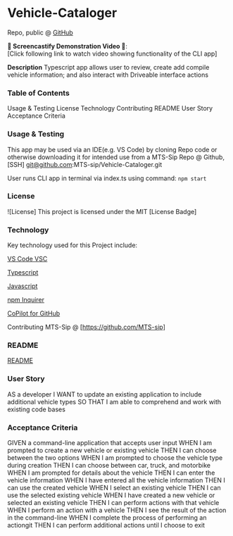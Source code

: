 # Vehicle-Cataloger

 Repo, public @ [GitHub](https://github.com/MTS-sip/Vehicle-Cataloger)

**🔴 Screencastify Demonstration Video 🔴**:  
[Click following link to watch video showing functionality of the CLI app]


**Description**
Typescript app allows user to review, create add compile vehicle information; and also interact with Driveable interface actions

### Table of Contents
Usage & Testing
License
Technology
Contributing
README
User Story
Acceptance Criteria 

### Usage & Testing

This app may be used via an IDE(e.g. VS Code) by cloning Repo code or otherwise downloading it for intended use from a MTS-Sip Repo @ Github, [SSH] git@github.com:MTS-sip/Vehicle-Cataloger.git


User runs CLI app in terminal via index.ts using command: ``npm start``

### License
![License] This project is licensed under the MIT
[License Badge]

### Technology
Key technology used for this Project include:

[VS Code VSC](https://code.visualstudio.com/docs/languages/typescript)

[Typescript](https://code.visualstudio.com/docs/languages/typescript)

[Javascript](https://developer.mozilla.org/en-US/docs/Web/JavaScript)

[npm Inquirer](https://www.npmjs.com/package/inquirer)

[CoPilot for GitHub](https://github.com/features/copilot)

Contributing MTS-Sip @ [https://github.com/MTS-sip]

### README

[README](https://github.com/MTS-sip/Vehicle-Cataloger/blob/main/README.md)


### User Story

AS a developer 
I WANT to update an existing application to include additional vehicle types 
SO THAT I am able to comprehend and work with existing code bases

### Acceptance Criteria 

GIVEN a command-line application that accepts user input 
WHEN I am prompted to create a new vehicle or existing vehicle 
THEN I can choose between the two options 
WHEN I am prompted to choose the vehicle type during creation THEN I can choose between car, truck, and motorbike 
WHEN I am prompted for details about the vehicle 
THEN I can enter the vehicle information 
WHEN I have entered all the vehicle information THEN I can use the created vehicle 
WHEN I select an existing vehicle 
THEN I can use the selected existing vehicle 
WHEN I have created a new vehicle or selected an existing vehicle THEN I can perform actions with that vehicle 
WHEN I perform an action with a vehicle THEN I see the result of the action in the command-line 
WHEN I complete the process of performing an actiongit 
THEN I can perform additional actions until I choose to exit

